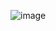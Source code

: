 ![image](https://github.com/daniyardautbaev/projects-/assets/122874249/fe56661f-0826-40bb-a878-125a7c597fe2)

